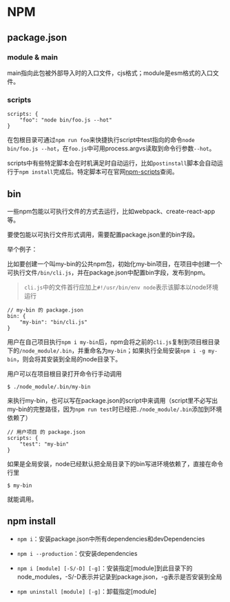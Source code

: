 # NPM

## package.json

### module & main

main指向此包被外部导入时的入口文件，cjs格式；module是esm格式的入口文件。

### scripts
	
```
scripts: {
	"foo": "node bin/foo.js --hot"
}
```

在包根目录可通过`npm run foo`来快捷执行script中test指向的命令`node bin/foo.js --hot`，在`foo.js`中可用process.argvs读取到命令行参数`--hot`。

scripts中有些特定脚本会在时机满足时自动运行，比如`postinstall`脚本会自动运行于`npm install`完成后。特定脚本可在官网[npm-scripts](https://docs.npmjs.com/misc/scripts)查阅。
	
## bin

一些npm包能以可执行文件的方式去运行，比如webpack、create-react-app等。

要使包能以可执行文件形式调用，需要配置package.json里的bin字段。

举个例子：

比如要创建一个叫my-bin的公共npm包，初始化my-bin项目，在项目中创建一个可执行文件`/bin/cli.js`，并在package.json中配置bin字段，发布到npm。

> `cli.js`中的文件首行应加上`#!/usr/bin/env node`表示该脚本以node环境运行

```
// my-bin 的 package.json
bin: {
	"my-bin": "bin/cli.js"
}
```

用户在自己项目执行`npm i my-bin`后，npm会将之前的`cli.js`复制到项目根目录下的`/node_module/.bin`，并重命名为`my-bin`；如果执行全局安装`npm i -g my-bin`，则会将其安装到全局的node目录下。

用户可以在项目根目录打开命令行手动调用

```
$ ./node_module/.bin/my-bin
```

来执行my-bin，也可以写在package.json的script中来调用（script里不必写出my-bin的完整路径，因为`npm run test`时已经把`./node_module/.bin`添加到环境依赖了）

```
// 用户项目 的 package.json
scripts: {
	"test": "my-bin"
}
```

如果是全局安装，node已经默认把全局目录下的bin写进环境依赖了，直接在命令行里

```
$ my-bin
```

就能调用。


## npm install

- `npm i`：安装package.json中所有dependencies和devDependencies

- `npm i --production`：仅安装dependencies

- `npm i [module] [-S/-D] [-g]`：安装指定[module]到此目录下的node_modules，-S/-D表示并记录到package.json，-g表示是否安装到全局

- `npm uninstall [module] [-g]`：卸载指定[module]

